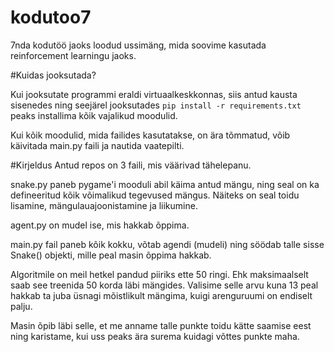 # kodutoo7

7nda kodutöö jaoks loodud ussimäng, mida soovime kasutada reinforcement learningu jaoks.

#Kuidas jooksutada?

Kui jooksutate programmi eraldi virtuaalkeskkonnas, siis antud kausta sisenedes ning seejärel jooksutades 
`pip install -r requirements.txt` peaks installima kõik vajalikud moodulid.

Kui kõik moodulid, mida failides kasutatakse, on ära tõmmatud, võib käivitada main.py faili ja nautida vaatepilti.

#Kirjeldus
Antud repos on 3 faili, mis väärivad tähelepanu.

snake.py paneb pygame'i mooduli abil käima antud mängu, ning seal on ka defineeritud kõik võimalikud tegevused mängus.
Näiteks  on seal toidu lisamine, mängulauajoonistamine ja liikumine.

agent.py on mudel ise, mis hakkab õppima.

main.py fail paneb kõik kokku, võtab agendi (mudeli) ning
söödab talle sisse Snake() objekti, mille peal masin õppima hakkab.

Algoritmile on meil hetkel pandud piiriks ette 50 ringi. Ehk maksimaalselt saab see treenida
50 korda läbi mängides. Valisime selle arvu kuna 13 peal hakkab ta juba üsnagi
mõistlikult mängima, kuigi arenguruumi on endiselt palju.

Masin õpib läbi selle, et me anname talle punkte toidu kätte saamise eest ning karistame, kui
uss peaks ära surema kuidagi võttes punkte maha.